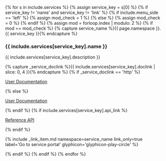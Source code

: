 <div class="list-group list-group-services">
  {% for s in include.services %}
    {% assign service_key = s[0] %}
    {% if service_key != 'name' and service_key != 'link' %}
      {% if include.menu_side == 'left' %}
        {% assign mod_check = 1 %}
      {% else %}
        {% assign mod_check = 0 %}
      {% endif %}    
      {% assign mod = forloop.index | modulo: 2 %}
      {% if mod == mod_check %}
        {% capture service_name %}{{ page.namespace }}.{{ service_key }}{% endcapture %}
          <div class="list-group-item">
            <h3 class="list-group-item-heading">{{ include.services[service_key].name }}</h3>
            <div class="list-group-item-text">
              <p>{{ include.services[service_key].description }}</p>
              {% capture _service_doclink %}{{ include.services[service_key].doclink | slice: 0, 4 }}{% endcapture %}
              {% if _service_doclink == 'http' %}
              <p><a href="{{ include.services[service_key].doclink }}">User Documentation <span class="glyphicon glyphicon-info-sign" aria-hidden="true"></span></a></p>
              {% else %}
              <p><a href="{{ include.services[service_key].doclink | prepend: site.baseurl }}">User Documentation <span class="glyphicon glyphicon-info-sign" aria-hidden="true"></span></a></p>
              {% endif %}
              {% if include.services[service_key].api_link %}
              <p><a href="{{ include.services[service_key].api_link }}">Reference API <span class="glyphicon glyphicon-info-sign" aria-hidden="true"></span></a></p>
              {% endif %}
              <p>{% include _link_item.md namespace=service_name link_only=true label='Go to service portal' glyphicon='glyphicon-play-circle' %}</p>
            </div>
          </div>
      {% endif %}
    {% endif %}
  {% endfor %}
</div>
